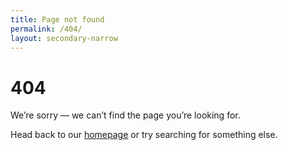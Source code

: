```yaml
---
title: Page not found
permalink: /404/
layout: secondary-narrow
---
```


# 404

We’re sorry — we can’t find the page you’re looking for.
 
Head back to our [homepage]({{site.baseurl}}/) or try searching for something else. 

<script>
  var redirection = [
    {% for redir in site.redirection %}
      {
        from: '{{ redir.from }}',
        to:   '{{ redir.to }}'
      },
    {% endfor %}
  ];

  var redirect_to = (redirection.filter(path => window.location.pathname.endsWith(path.from))[0] || {}).to;

  if (redirect_to) {
    document.getElementById('404-container').innerHTML = '<p><br/><strong style="font-size:larger">Redirecting...</strong></p>';
    setTimeout(function() {
      var href = '{{ site.baseurl }}' + redirect_to;
      window.location.href = href;
    }, 1000);
  } else {
    document.getElementById('404-container').innerHTML = '<h1>Page Not Found</h1><p>The requested page could not be found.</p>';
  }
</script>

